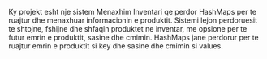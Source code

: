 Ky projekt esht nje sistem Menaxhim Inventari qe perdor HashMaps per te ruajtur dhe menaxhuar informacionin e produktit. Sistemi lejon perdoruesit te shtojne, fshijne dhe shfaqin produktet ne inventar, me opsione per te futur emrin e produktit, sasine dhe cmimin. HashMaps jane perdorur per te ruajtur emrin e produktit si key dhe sasine dhe cmimin si values.
